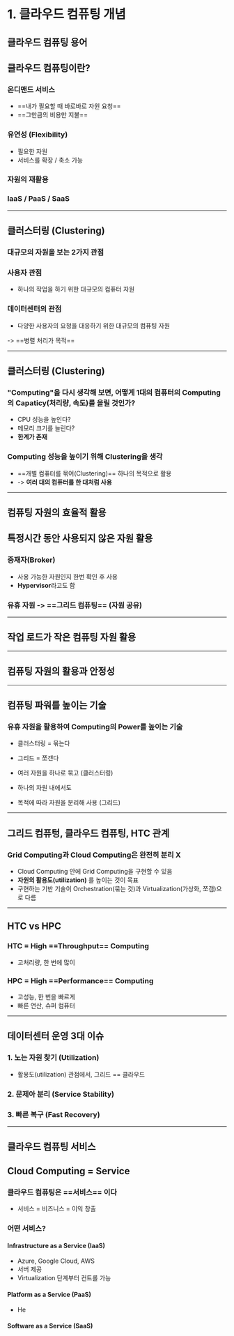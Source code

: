 # 1. 클라우드 컴퓨팅 개념

## **클라우드 컴퓨팅 용어**
## 클라우드 컴퓨팅이란?
### 온디맨드 서비스
- ==내가 필요할 때 바로바로 자원 요청==
- ==그만큼의 비용만 지불==

### 유연성 (Flexibility)
- 필요한 자원
- 서비스를 확장 / 축소 가능

### 자원의 재활용
### IaaS / PaaS / SaaS
---
## 클러스터링 (Clustering)
### 대규모의 자원을 보는 2가지 관점
### 사용자 관점
- 하나의 작업을 하기 위한 대규모의 컴퓨터 자원

### 데이터센터의 관점
- 다양한 사용자의 요청을 대응하기 위한 대규모의 컴퓨팅 자원

-> ==병렬 처리가 목적==

---
## 클러스터링 (Clustering)
### "Computing"을 다시 생각해 보면, 어떻게 1대의 컴퓨터의 Computing의 Capaticy(처리량, 속도)를 올릴 것인가?
- CPU 성능을 높인다?
- 메모리 크기를 늘린다?
- **한계가 존재**

### Computing 성능을 높이기 위해 Clustering을 생각
- ==개별 컴퓨터를 묶어(Clustering)== 하나의 목적으로 활용
- -> **여러 대의 컴퓨터를 한 대처럼 사용**

---
## **컴퓨팅 자원의 효율적 활용**
## 특정시간 동안 사용되지 않은 자원 활용
### 중재자(Broker)
- 사용 가능한 자원인지 한번 확인 후 사용
- **Hypervisor**라고도 함

### 유휴 자원 -> ==그리드 컴퓨팅== (자원 공유)

---
## 작업 로드가 작은 컴퓨팅 자원 활용
---
## 컴퓨팅 자원의 활용과 안정성
---
## 컴퓨팅 파워를 높이는 기술
### 유휴 자원을 활용하여 Computing의 Power를 높이는 기술
- 클러스터링 = 묶는다 
- 그리드 = 쪼갠다

- 여러 자원을 하나로 묶고 (클러스터링)
- 하나의 자원 내에서도
- 목적에 따라 자원을 분리해 사용 (그리드)

---
## 그리드 컴퓨텅, 클라우드 컴퓨팅, HTC 관계
### Grid Computing과 Cloud Computing은 완전히 분리 X
- Cloud Computing 안에 Grid Computing을 구현할 수 있음
- **자원의 활용도(utilization)** 를 높이는 것이 목표
- 구현하는 기반 기술이 Orchestration(묶는 것)과 Virtualization(가상화, 쪼갬)으로 다름

---
## HTC vs HPC
### HTC = High ==Throughput== Computing
- 고처리량, 한 번에 많이
### HPC = High ==Performance== Computing
- 고성능, 한 번을 빠르게
- 빠른 연산, 슈퍼 컴퓨터

---
## 데이터센터 운영 3대 이슈
### 1. 노는 자원 찾기 (Utilization)
- 활용도(utilization) 관점에서, 그리드 == 클라우드
### 2. 문제아 분리 (Service Stability)
### 3. 빠른 복구 (Fast Recovery)

---
## **클라우드 컴퓨팅 서비스**
## Cloud Computing = Service
### 클라우드 컴퓨팅은 ==서비스== 이다
- 서비스 = 비즈니스 = 이익 창출

### 어떤 서비스?
#### Infrastructure as a Service (IaaS)
- Azure, Google Cloud, AWS
- 서버 제공
- Virtualization 단계부터 컨트롤 가능
#### Platform as a Service (PaaS)
- He
#### Software as a Service (SaaS)
